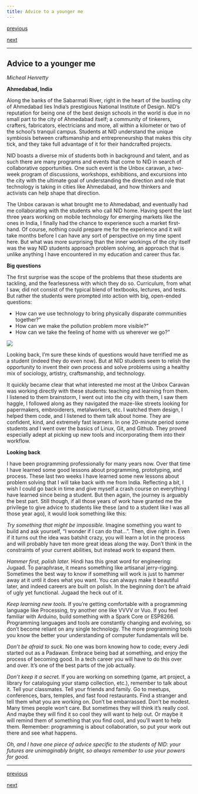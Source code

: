 ```yaml
---
title: Advice to a younger me
---
```


<div id="nav">
  <p class="alignleft"><a href="2_07.html">previous</a></p>
  <p class="alignright"><a href="2_01.html">next</a></p>
  <div style="clear: both;"></div>
</div>

---

## Advice to a younger me
_Micheal Henretty_

**Ahmedabad, India**

Along the banks of the Sabarmati River, right in the heart of the bustling city of Ahmedabad lies India’s prestigious National Institute of Design. NID’s reputation for being one of the best design schools in the world is due in no small part to the city of Ahmedabad itself; a community of tinkerers, crafters, fabricators, electricians and more,
all within a kilometer or two of the school’s tranquil campus. Students at NID understand the unique symbiosis between craftsmanship and entrepreneurship that makes this city tick, and they take full advantage of it for their handcrafted projects.

NID boasts a diverse mix of students both in background and talent, and as such there are many programs and events that come to NID  in search of collaborative opportunities. One such event is the Unbox
caravan, a two-week program of discussions, workshops, exhibitions, and excursions into the city with the ultimate goal of understanding the direction and role that technology is taking in cities like Ahmedabad, and how thinkers and activists can help shape that direction.

The Unbox caravan is what brought me to Ahmedabad, and eventually had me collaborating with the students who call NID home. Having spent the last three years working on mobile technology for emerging markets like the ones in India, I finally had the chance to experience such a market first-hand. Of course, nothing could prepare me for the experience and
it will take months before I can have any sort of perspective on my time spent here. But what was more surprising than the inner workings of  the city itself was the way NID students approach problem solving, an approach that is unlike anything I have encountered in my education and career thus far.

**Big questions**

The first surprise was the scope of the problems that these students are tackling, and the fearlessness with which they do so. Curriculum, from what I saw, did not consist of the typical blend of textbooks, lectures, and tests. But rather the students were prompted into action with big, open-ended questions:

* How can we use technology to bring physically disparate communities together?”
* How can we make the pollution problem more visible?”
* How can we take the feeling of home with us wherever we go?”

![](images/18.jpg)

Looking back, I’m sure these kinds of questions would have terrified me as a student (indeed they do even now). But at NID students seem to relish the opportunity to invent their own process and solve problems using a healthy  mix of sociology, artistry, craftsmanship, and technology.

It quickly became clear that what interested me most at the Unbox Caravan was working directly with these students: teaching and learning from them. I listened to them brainstorm, I went out into the city with them, I saw them haggle, I followed along as they navigated the maze-like streets looking for papermakers, embroiderers, metalworkers, etc. I watched them design, I helped them code, and I listened to them talk about home. They are confident, kind, and extremely fast learners. In one 20-minute  period some students and I went over the basics of Linux, Git, and Github. They proved especially adept at picking up new tools and incorporating them into their workflow.

**Looking back**

I have been programming professionally for many years now. Over that time I have learned some good lessons about programming, prototyping, and process. These last two weeks I have learned some new lessons about problem solving that I will take back with me from India. Reflecting a bit, I wish I could go back in time and give myself a crash course on everything
I have learned since being a student. But then again, the journey is arguably the best part. Still though, if all those years of work have granted me the privilege to give advice to students like these (and to a student like I was all those year ago), it would look something like this:

_Try something that might be impossible._
Imagine something you want to build and ask yourself, “I wonder if I can do that...”. Then, dive right in. Even if it turns out the idea was batshit crazy, you will learn a lot in the process and will probably have ten more great ideas along the way. Don’t think in the constraints of your current abilities, but instead work to expand them.

_Hammer first, polish later._
Hindi has this great word for engineering: Jugaad. To paraphrase, it means something like artisanal jerry-rigging. Sometimes the best way to know  if something will work is just to hammer away at it until it does what you want. You can always make it beautiful later, and indeed careers are built
on polish. In the beginning don’t be afraid of ugly yet functional. Jugaad the heck out of it.

_Keep learning new tools._
If you’re getting comfortable with a programming language like Processing, try another one like VVVV or Vuo. If you feel familiar with Arduino, build something with a Spark Core or ESP8266. Programming languages and tools are constantly changing and evolving, so don’t become reliant on any single technology. The more programming tools you know the better your understanding of computer fundamentals will be.

_Don’t be afraid to suck._
No one was born knowing how to code; every Jedi started out as a Padawan. Embrace being bad at something, and enjoy the process of becoming good. In a tech career you will have to do this over and over. It’s one of the best parts of the job actually.

_Don’t keep it a secret._
If you are working on something (game, art project, a library for cataloguing your stamp collection, etc.), remember to talk about it. Tell your classmates. Tell your friends and family. Go to meetups, conferences, bars, temples, and fast food restaurants. Find a stranger and tell them what you are working on. Don’t be embarrassed. Don’t be modest. Many times people won’t care. But sometimes they will think it’s really cool. And maybe they will find it so cool they will want to help out. Or maybe it will remind them of something that you find cool, and you’ll want to help them. Remember: programming is about collaboration, so put your work out there and see what happens.

_Oh, and I have one piece of advice specific to the students of NID: your futures are unimaginably bright, so always remember to use your powers for good._

---

<div id="nav">
  <p class="alignleft"><a href="2_07.html">previous</a></p>
  <p class="alignright"><a href="3_01.html">next</a></p>
  <div style="clear: both;"></div>
</div>
